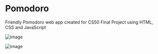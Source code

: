 # Pomodoro
 Friendly Pomodoro web app created for CS50 Final Project using HTML, CSS and JavaScript

 ![image](https://images.ctfassets.net/dm4oa8qtogq0/390glBwOnV44EyoPoiJC6Z/3ddbb50dbc61e3a11afc6b05aa9e21ab/productivity-method_pomodoro-summary.jpg)
 
![image](https://github.com/pedrowerkhaizer/Pomodoro/assets/42971669/cd2bb112-4a1f-419a-932d-190238efd8a1)



